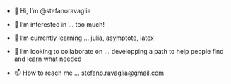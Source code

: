 - 👋 Hi, I’m @stefanoravaglia

- 👀 I’m interested in ... too much!


- 🌱 I’m currently learning ...
         julia, asymptote, latex

- 💞️ I’m looking to collaborate on ...
         developping a path to help 
         people find and learn what needed

- 📫 How to reach me ...
         stefano.ravaglia@gmail.com


<!---
stefanoravaglia/stefanoravaglia is a ✨ special ✨ repository because its `README.md` (this file) appears on your GitHub profile.
You can click the Preview link to take a look at your changes.
--->
